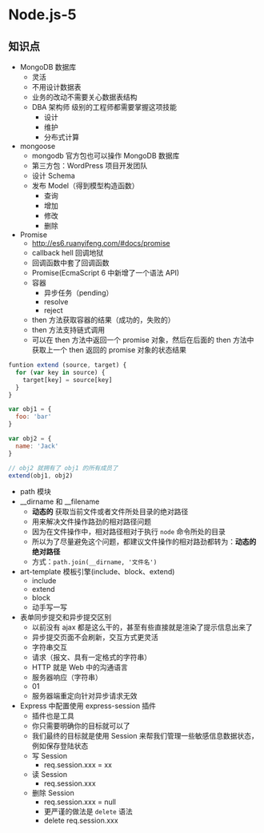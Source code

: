 # Node.js-5

## 知识点

- MongoDB 数据库
  + 灵活
  + 不用设计数据表
  + 业务的改动不需要关心数据表结构
  + DBA 架构师 级别的工程师都需要掌握这项技能
    * 设计
    * 维护
    * 分布式计算
- mongoose
  + mongodb 官方包也可以操作 MongoDB 数据库
  + 第三方包：WordPress 项目开发团队
  + 设计 Schema
  + 发布 Model（得到模型构造函数）
    * 查询
    * 增加
    * 修改
    * 删除
- Promise
  + http://es6.ruanyifeng.com/#docs/promise
  + callback hell 回调地狱
  + 回调函数中套了回调函数
  + Promise(EcmaScript 6 中新增了一个语法 API)
  + 容器
    * 异步任务（pending）
    * resolve
    * reject
  + then 方法获取容器的结果（成功的，失败的）
  + then 方法支持链式调用
  + 可以在 then 方法中返回一个 promise 对象，然后在后面的 then 方法中获取上一个 then 返回的 promise 对象的状态结果



```javascript
funtion extend (source, target) {
  for (var key in source) {
    target[key] = source[key]
  }
}

var obj1 = {
  foo: 'bar'
}

var obj2 = {
  name: 'Jack'
}

// obj2 就拥有了 obj1 的所有成员了
extend(obj1, obj2)
```

- path 模块
- __dirname 和 __filename
  + **动态的** 获取当前文件或者文件所处目录的绝对路径
  + 用来解决文件操作路劲的相对路径问题
  + 因为在文件操作中，相对路径相对于执行 `node` 命令所处的目录
  + 所以为了尽量避免这个问题，都建议文件操作的相对路劲都转为：**动态的绝对路径**
  + 方式：`path.join(__dirname, '文件名')`
- art-template 模板引擎(include、block、extend)
  + include
  + extend
  + block
  + 动手写一写
- 表单同步提交和异步提交区别
  + 以前没有 ajax 都是这么干的，甚至有些直接就是渲染了提示信息出来了
  + 异步提交页面不会刷新，交互方式更灵活
  + 字符串交互
  + 请求（报文、具有一定格式的字符串）
  + HTTP 就是 Web 中的沟通语言
  + 服务器响应（字符串）
  + 01
  + 服务器端重定向针对异步请求无效
- Express 中配置使用 express-session 插件
  + 插件也是工具
  + 你只需要明确你的目标就可以了
  + 我们最终的目标就是使用 Session 来帮我们管理一些敏感信息数据状态，例如保存登陆状态
  + 写 Session
    * req.session.xxx = xx
  + 读 Session
    * req.session.xxx
  + 删除 Session
    * req.session.xxx = null
    * 更严谨的做法是 `delete` 语法
    * delete req.session.xxx

